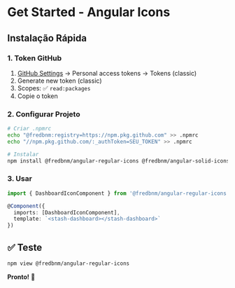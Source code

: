 # Get Started - Angular Icons

## Instalação Rápida

### 1. Token GitHub
1. [GitHub Settings](https://github.com/settings/tokens) → Personal access tokens → Tokens (classic)
2. Generate new token (classic)
3. Scopes: ✅ `read:packages`
4. Copie o token

### 2. Configurar Projeto
```bash
# Criar .npmrc
echo "@fredbnm:registry=https://npm.pkg.github.com" >> .npmrc
echo "//npm.pkg.github.com/:_authToken=SEU_TOKEN" >> .npmrc

# Instalar
npm install @fredbnm/angular-regular-icons @fredbnm/angular-solid-icons
```

### 3. Usar
```typescript
import { DashboardIconComponent } from '@fredbnm/angular-regular-icons';

@Component({
  imports: [DashboardIconComponent],
  template: `<stash-dashboard></stash-dashboard>`
})
```

## ✅ Teste
```bash
npm view @fredbnm/angular-regular-icons
```

**Pronto!** 🎉
